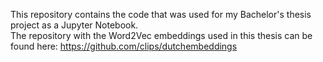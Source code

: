 This repository contains the code that was used for my Bachelor's thesis project as a Jupyter Notebook.  
The repository with the Word2Vec embeddings used in this thesis can be found here: https://github.com/clips/dutchembeddings
